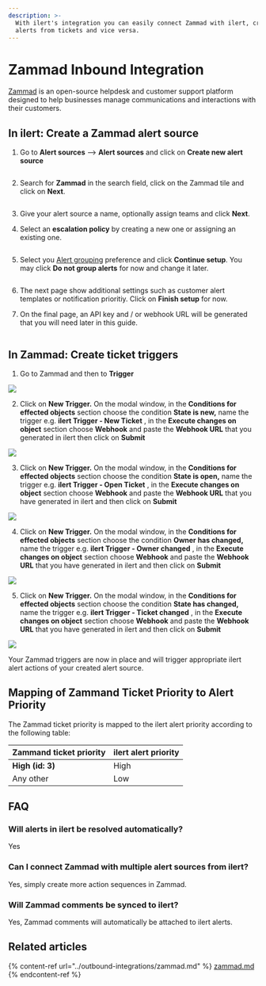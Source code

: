 ```yaml
---
description: >-
  With ilert's integration you can easily connect Zammad with ilert, create
  alerts from tickets and vice versa.
---
```


# Zammad Inbound Integration

[Zammad](https://zammad.com/en) is an open-source helpdesk and customer support platform designed to help businesses manage communications and interactions with their customers.

## In ilert: Create a Zammad alert source <a href="#in-ilert" id="in-ilert"></a>

1.  Go to **Alert sources** --> **Alert sources** and click on **Create new alert source**

    <figure><img src="../../.gitbook/assets/Screenshot 2023-08-28 at 10.21.10.png" alt=""><figcaption></figcaption></figure>
2.  Search for **Zammad** in the search field, click on the Zammad tile and click on **Next**.&#x20;

    <figure><img src="../../.gitbook/assets/Screenshot 2023-08-28 at 10.24.23.png" alt=""><figcaption></figcaption></figure>
3. Give your alert source a name, optionally assign teams and click **Next**.
4.  Select an **escalation policy** by creating a new one or assigning an existing one.

    <figure><img src="../../.gitbook/assets/Screenshot 2023-08-28 at 11.37.47.png" alt=""><figcaption></figcaption></figure>
5.  Select you [Alert grouping](../../alerting/alert-sources.md#alert-grouping) preference and click **Continue setup**. You may click **Do not group alerts** for now and change it later.&#x20;

    <figure><img src="../../.gitbook/assets/Screenshot 2023-08-28 at 11.38.24.png" alt=""><figcaption></figcaption></figure>
6. The next page show additional settings such as customer alert templates or notification prioritiy. Click on **Finish setup** for now.
7.  On the final page, an API key and / or webhook URL will be generated that you will need later in this guide.

    <figure><img src="../../.gitbook/assets/Screenshot 2023-08-28 at 11.47.34 (1).png" alt=""><figcaption></figcaption></figure>

## In Zammad: Create ticket triggers <a href="#in-topdesk" id="in-topdesk"></a>

1. Go to Zammad and then to **Trigger**

![](../../.gitbook/assets/Screenshot_07_02_21__13_13.png)

2. Click on **New Trigger.** On the modal window, in the **Conditions for effected objects** section choose the condition **State is new,** name the trigger e.g. **ilert Trigger - New Ticket** , in the **Execute changes on object** section choose **Webhook** and paste the **Webhook URL** that you generated in ilert then click on **Submit**

![](../../.gitbook/assets/Screenshot_07_02_21__13_18.png)

3. Click on **New Trigger.** On the modal window, in the **Conditions for effected objects** section choose the condition **State is open,** name the trigger e.g. **ilert Trigger - Open Ticket** , in the **Execute changes on object** section choose **Webhook** and paste the **Webhook URL** that you have generated in ilert and then click on **Submit**

![](../../.gitbook/assets/Screenshot_07_02_21__13_24.png)

4. Click on **New Trigger.** On the modal window, in the **Conditions for effected objects** section choose the condition **Owner has changed,** name the trigger e.g. **ilert Trigger - Owner changed** , in the **Execute changes on object** section choose **Webhook** and paste the **Webhook URL** that you have generated in ilert and then click on **Submit**

![](../../.gitbook/assets/Screenshot_07_02_21__13_26.png)

5. Click on **New Trigger.** On the modal window, in the **Conditions for effected objects** section choose the condition **State has changed,** name the trigger e.g. **ilert Trigger - Ticket changed** , in the **Execute changes on object** section choose **Webhook** and paste the **Webhook URL** that you have generated in ilert and then click on **Submit**

![](../../.gitbook/assets/Screenshot_07_02_21__13_27.png)

Your Zammad triggers are now in place and will trigger appropriate ilert alert actions of your created alert source.

## Mapping of Zammand Ticket Priority to Alert Priority

The Zammad ticket priority is mapped to the ilert alert priority according to the following table:

| Zammand ticket priority | ilert alert priority |
| ----------------------- | -------------------- |
| **High (id: 3)**        | High                 |
| Any other               | Low                  |

## FAQ <a href="#faq" id="faq"></a>

### **Will alerts in ilert be resolved automatically?**

Yes

### **Can I connect Zammad with multiple alert sources from ilert?**

Yes, simply create more action sequences in Zammad.

### Will Zammad comments be synced to ilert?

Yes, Zammad comments will automatically be attached to ilert alerts.

## Related articles

{% content-ref url="../outbound-integrations/zammad.md" %}
[zammad.md](../outbound-integrations/zammad.md)
{% endcontent-ref %}
